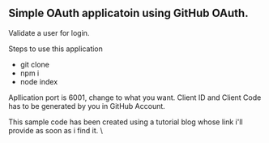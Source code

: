 ## Simple OAuth applicatoin using GitHub OAuth. 

Validate a user for login. 

Steps to use this application 

 * git clone 
 * npm i 
 * node index 
 
 Apllication port is 6001, change to what you want. 
 Client ID and Client Code has to be generated by you in GitHub Account. 
 
 This sample code has been created using a tutorial blog whose link i'll provide as soon as i find it. \
 
